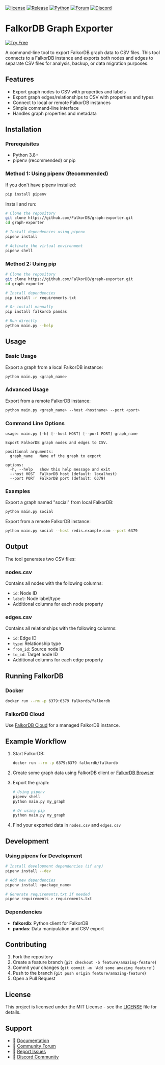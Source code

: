 [![license](https://img.shields.io/github/license/falkordb/graph-exporter.svg)](https://github.com/falkordb/graph-exporter)
[![Release](https://img.shields.io/github/release/falkordb/graph-exporter.svg)](https://github.com/falkordb/graph-exporter/releases/latest)
[![Python](https://img.shields.io/badge/python-3.8+-blue.svg)](https://www.python.org/downloads/)
[![Forum](https://img.shields.io/badge/Forum-falkordb-blue)](https://github.com/orgs/FalkorDB/discussions)
[![Discord](https://img.shields.io/discord/1146782921294884966?style=flat-square)](https://discord.gg/ErBEqN9E)

# FalkorDB Graph Exporter

[![Try Free](https://img.shields.io/badge/Try%20Free-FalkorDB%20Cloud-FF8101?labelColor=FDE900&style=for-the-badge&link=https://app.falkordb.cloud)](https://app.falkordb.cloud)

A command-line tool to export FalkorDB graph data to CSV files. This tool connects to a FalkorDB instance and exports both nodes and edges to separate CSV files for analysis, backup, or data migration purposes.

## Features

- Export graph nodes to CSV with properties and labels
- Export graph edges/relationships to CSV with properties and types
- Connect to local or remote FalkorDB instances
- Simple command-line interface
- Handles graph properties and metadata

## Installation

### Prerequisites

- Python 3.8+ 
- pipenv (recommended) or pip

### Method 1: Using pipenv (Recommended)

If you don't have pipenv installed:

```bash
pip install pipenv
```

Install and run:

```bash
# Clone the repository
git clone https://github.com/FalkorDB/graph-exporter.git
cd graph-exporter

# Install dependencies using pipenv
pipenv install

# Activate the virtual environment
pipenv shell
```

### Method 2: Using pip

```bash
# Clone the repository
git clone https://github.com/FalkorDB/graph-exporter.git
cd graph-exporter

# Install dependencies
pip install -r requirements.txt

# Or install manually
pip install falkordb pandas

# Run directly
python main.py --help
```

## Usage

### Basic Usage

Export a graph from a local FalkorDB instance:

```bash
python main.py <graph_name>
```

### Advanced Usage

Export from a remote FalkorDB instance:

```bash
python main.py <graph_name> --host <hostname> --port <port>
```

### Command Line Options

```
usage: main.py [-h] [--host HOST] [--port PORT] graph_name

Export FalkorDB graph nodes and edges to CSV.

positional arguments:
  graph_name   Name of the graph to export

options:
  -h, --help   show this help message and exit
  --host HOST  FalkorDB host (default: localhost)
  --port PORT  FalkorDB port (default: 6379)
```

### Examples

Export a graph named "social" from local FalkorDB:
```bash
python main.py social
```

Export from a remote FalkorDB instance:
```bash
python main.py social --host redis.example.com --port 6379
```

## Output

The tool generates two CSV files:

### nodes.csv
Contains all nodes with the following columns:
- `id`: Node ID
- `label`: Node label/type
- Additional columns for each node property

### edges.csv  
Contains all relationships with the following columns:
- `id`: Edge ID
- `type`: Relationship type
- `from_id`: Source node ID
- `to_id`: Target node ID
- Additional columns for each edge property

## Running FalkorDB

### Docker
```bash
docker run --rm -p 6379:6379 falkordb/falkordb
```

### FalkorDB Cloud
Use [FalkorDB Cloud](https://app.falkordb.cloud) for a managed FalkorDB instance.

## Example Workflow

1. Start FalkorDB:
   ```bash
   docker run --rm -p 6379:6379 falkordb/falkordb
   ```

2. Create some graph data using FalkorDB client or [FalkorDB Browser](https://browser.falkordb.com)

3. Export the graph:
   ```bash
   # Using pipenv
   pipenv shell
   python main.py my_graph
   
   # Or using pip
   python main.py my_graph
   ```

4. Find your exported data in `nodes.csv` and `edges.csv`

## Development

### Using pipenv for Development

```bash
# Install development dependencies (if any)
pipenv install --dev

# Add new dependencies
pipenv install <package_name>

# Generate requirements.txt if needed
pipenv requirements > requirements.txt
```

### Dependencies

- **falkordb**: Python client for FalkorDB
- **pandas**: Data manipulation and CSV export

## Contributing

1. Fork the repository
2. Create a feature branch (`git checkout -b feature/amazing-feature`)
3. Commit your changes (`git commit -m 'Add some amazing feature'`)
4. Push to the branch (`git push origin feature/amazing-feature`)
5. Open a Pull Request

## License

This project is licensed under the MIT License - see the [LICENSE](LICENSE) file for details.

## Support

- 📖 [Documentation](https://docs.falkordb.com)
- 💬 [Community Forum](https://github.com/orgs/FalkorDB/discussions) 
- 🐛 [Report Issues](https://github.com/FalkorDB/graph-exporter/issues)
- 💬 [Discord Community](https://discord.gg/ErBEqN9E)

